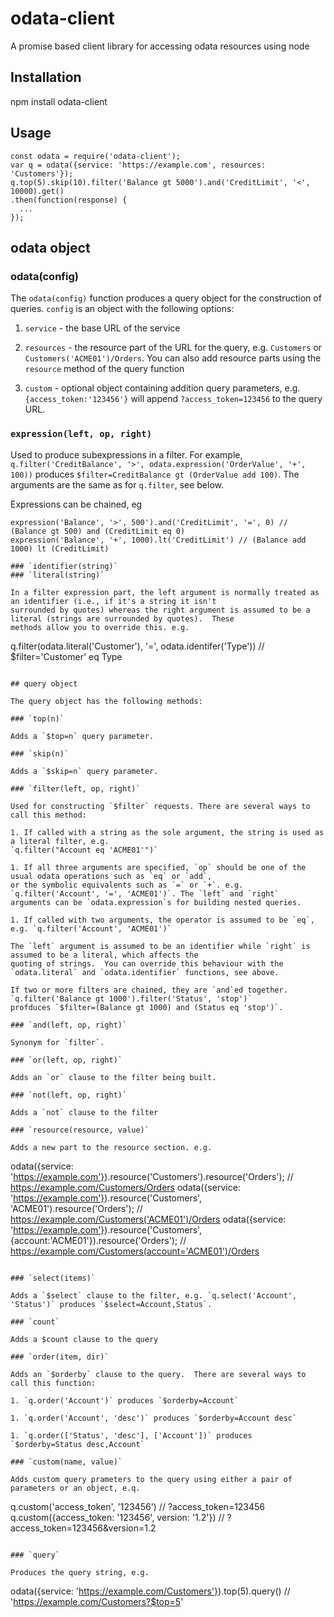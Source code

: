 # odata-client

A promise based client library for accessing odata resources using node

## Installation

npm install odata-client

## Usage

```
const odata = require('odata-client');
var q = odata({service: 'https://example.com', resources: 'Customers'});
q.top(5).skip(10).filter('Balance gt 5000').and('CreditLimit', '<', 10000).get()
.then(function(response) {
  ...
});
```

## odata object

### odata(config)

The `odata(config)` function produces a query object for the construction of queries. `config` is an object 
with the following options:

1. `service` - the base URL of the service

1. `resources` - the resource part of the URL for the query, e.g. `Customers` or `Customers('ACME01')/Orders`.
You can also add resource parts using the `resource` method of the query function

1. `custom` - optional object containing addition query parameters, e.g. `{access_token:'123456'}` will append 
`?access_token=123456` to the query URL.

### `expression(left, op, right)`

Used to produce subexpressions in a filter.  For example, `q.filter('CreditBalance', '>', odata.expression('OrderValue', '+', 100))`
produces `$filter=CreditBalance gt (OrderValue add 100)`. The arguments are the same as for `q.filter`, see below.

Expressions can be chained, eg

```
expression('Balance', '>', 500').and('CreditLimit', '=', 0) // (Balance gt 500) and (CreditLimit eq 0)
expression('Balance', '+', 1000).lt('CreditLimit') // (Balance add 1000) lt (CreditLimit)

### `identifier(string)`
### `literal(string)`

In a filter expression part, the left argument is normally treated as an identifier (i.e., if it's a string it isn't
surrounded by quotes) whereas the right argument is assumed to be a literal (strings are surrounded by quotes).  These 
methods allow you to override this. e.g.

```
q.filter(odata.literal('Customer'), '=', odata.identifer('Type')) // $filter='Customer' eq Type
```

## query object

The query object has the following methods:

### `top(n)`

Adds a `$top=n` query parameter.

### `skip(n)`

Adds a `$skip=n` query parameter.

### `filter(left, op, right)`

Used for constructing `$filter` requests. There are several ways to call this method:

1. If called with a string as the sole argument, the string is used as a literal filter, e.g.
`q.filter("Account eq 'ACME01'")`

1. If all three arguments are specified, `op` should be one of the usual odata operations such as `eq` or `add`,
or the symbolic equivalents such as `=` or `+`. e.g. `q.filter('Account', '=', 'ACME01')`. The `left` and `right`
arguments can be `odata.expression`s for building nested queries. 

1. If called with two arguments, the operator is assumed to be `eq`, e.g. `q.filter('Account', 'ACME01')`

The `left` argument is assumed to be an identifier while `right` is assumed to be a literal, which affects the
quoting of strings.  You can override this behaviour with the `odata.literal` and `odata.identifier` functions, see above.

If two or more filters are chained, they are `and`ed together. `q.filter('Balance gt 1000').filter('Status', 'stop')`
profduces `$filter=(Balance gt 1000) and (Status eq 'stop')`.

### `and(left, op, right)`

Synonym for `filter`.

### `or(left, op, right)`

Adds an `or` clause to the filter being built.

### `not(left, op, right)`

Adds a `not` clause to the filter

### `resource(resource, value)`

Adds a new part to the resource section. e.g.

```
odata({service: 'https://example.com'}).resource('Customers').resource('Orders'); // https://example.com/Customers/Orders
odata({service: 'https://example.com'}).resource('Customers', 'ACME01').resource('Orders'); // https://example.com/Customers('ACME01')/Orders
odata({service: 'https://example.com'}).resource('Customers', {account:'ACME01'}).resource('Orders'); // https://example.com/Customers(account='ACME01')/Orders
```

### `select(items)`

Adds a `$select` clause to the filter, e.g. `q.select('Account', 'Status')` produces `$select=Account,Status`.

### `count`

Adds a $count clause to the query

### `order(item, dir)`

Adds an `$orderby` clause to the query.  There are several ways to call this function:

1. `q.order('Account')` produces `$orderby=Account`

1. `q.order('Account', 'desc')` produces `$orderby=Account desc`

1. `q.order(['Status', 'desc'], ['Account'])` produces `$orderby=Status desc,Account`

### `custom(name, value)`

Adds custom query prameters to the query using either a pair of parameters or an object, e.q.

```
q.custom('access_token', '123456') // ?access_token=123456
q.custom({access_token: '123456', version: '1.2'}) // ?access_token=123456&version=1.2
```

### `query`

Produces the query string, e.g. 

```
odata({service: 'https://example.com/Customers'}).top(5).query() // 'https://example.com/Customers?$top=5'
```

